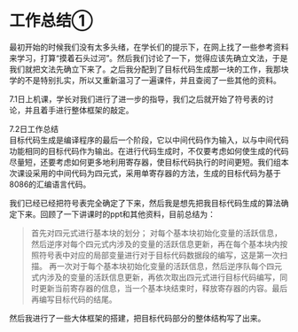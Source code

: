 # 工作总结① #
最初开始的时候我们没有太多头绪，在学长们的提示下，在网上找了一些参考资料来学习，打算“摸着石头过河”。然后我们讨论了一下，觉得应该先确立文法，于是我们就把文法先确立下来了。之后我分配到了目标代码生成那一块的工作，我那块学的不是特别扎实，所以又重新温习了一遍课件，并且查阅了一些其他的资料。

7.1日上机课，学长对我们进行了进一步的指导，我们之后就开始了符号表的讨论，并且着手进行整体框架的敲定。

7.2日工作总结  
目标代码生成是编译程序的最后一个阶段，它以中间代码作为输入，以与中间代码功能相同的目标代码作为输出。在进行代码生成时，不仅要考虑如何使生成的代码尽量短，还要考虑如何更多地利用寄存器，使目标代码执行的时间更短。我们组本次课设采用的中间代码为四元式，采用单寄存器的方法，生成的目标代码为基于8086的汇编语言代码。

我们已经已经把符号表完全确定了下来，然后我是想先把我目标代码生成的算法确定下来。回顾了一下讲课时的ppt和其他资料，目前总结为：
> 首先对四元式进行基本块的划分；
> 对每个基本块初始化变量的活跃信息，然后逆序对每个四元式内涉及的变量的活跃信息更新，再在每个基本块内按照符号表中对应的局部变量进行对于目标代码数据段的编写，这是第一次扫描。
>再一次对于每个基本块初始化变量的活跃信息，然后逆序队每个四元式内涉及的变量的活跃信息更新，再依次取出四元式进行目标代码编写，同时更新当前寄存器的信息，当一个基本块结束时，释放寄存器的内容。最后再编写目标代码的结尾。

然后我进行了一些大体框架的搭建，把目标代码部分的整体结构写了出来。